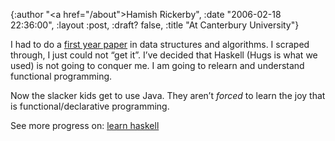 {:author "<a href=\"/about\">Hamish Rickerby</a>", :date "2006-02-18 22:36:00", :layout :post, :draft? false, :title "At Canterbury University"}

<div><div><p>I had to do a <a href="http://www.canterbury.ac.nz/courseinfo/UCCISWebOld/GetCourseDetails.aspx?course=COSC122&#38;year=1998">first year paper</a> in data structures and algorithms.  I scraped through, I just could not &#8220;get it&#8221;.  I&#8217;ve decided that Haskell (Hugs is what we used) is not going to conquer me.  I am going to relearn and understand functional programming.</p>	<p>Now the slacker kids get to use Java.  They aren&#8217;t <em>forced</em> to learn the joy that is functional/declarative programming.</p></div><div>See more progress on: <a href="http://www.43things.com/people/progress/rickerbh?on=2220058">learn haskell</a></div></div>
